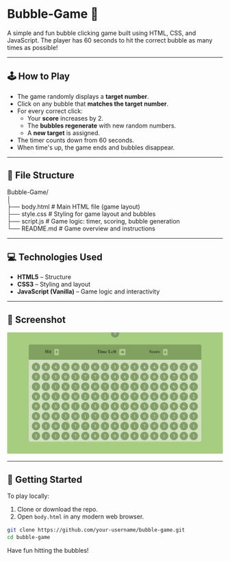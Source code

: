 # Bubble-Game 🫧

A simple and fun bubble clicking game built using HTML, CSS, and JavaScript. The player has 60 seconds to hit the correct bubble as many times as possible!

---

## 🕹️ How to Play

- The game randomly displays a **target number**.
- Click on any bubble that **matches the target number**.
- For every correct click:
  - Your **score** increases by 2.
  - The **bubbles regenerate** with new random numbers.
  - A **new target** is assigned.
- The timer counts down from 60 seconds.
- When time's up, the game ends and bubbles disappear.

---

## 📂 File Structure

Bubble-Game/<br>
│<br>
├── body.html # Main HTML file (game layout)<br>
├── style.css # Styling for game layout and bubbles<br>
├── script.js # Game logic: timer, scoring, bubble generation<br>
└── README.md # Game overview and instructions<br>

---

## 💻 Technologies Used

- **HTML5** – Structure
- **CSS3** – Styling and layout
- **JavaScript (Vanilla)** – Game logic and interactivity

---

## 📸 Screenshot
<p align="center">
  <img src="ScreenShots/1.png" width="550" alt="Main UI Screenshot">
</p>


---

## 🚀 Getting Started

To play locally:

1. Clone or download the repo.
2. Open `body.html` in any modern web browser.

```bash
git clone https://github.com/your-username/bubble-game.git
cd bubble-game
```
Have fun hitting the bubbles!
